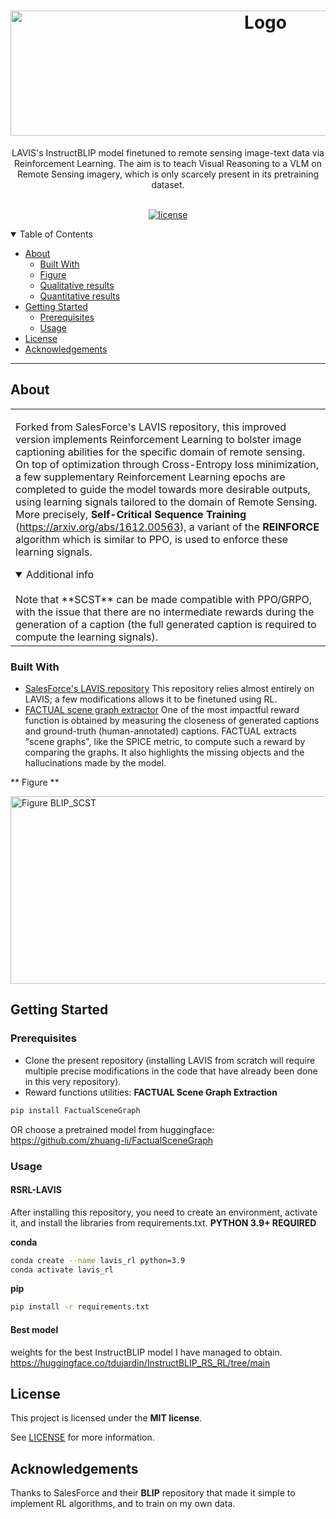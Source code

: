 <h1 align="center">
  <a href="https://github.com/dec0dOS/amazing-github-template">
    <img src="https://i.imgur.com/TBRZwDu.png" alt="Logo" width="800" height="200">
  </a>
</h1>

<div align="center">
LAVIS's InstructBLIP model finetuned to remote sensing image-text data via Reinforcement Learning. The aim is to teach Visual Reasoning to a VLM on Remote Sensing imagery, which is only scarcely present in its pretraining dataset.
</div>

<div align="center">
<br />

[![license](https://img.shields.io/github/license/dec0dOS/amazing-github-template.svg?style=flat-square)](LICENSE)

</div>

<details open="open">
<summary>Table of Contents</summary>

- [About](#about)
  - [Built With](#built-with)
  - [Figure](#figure-model)
  - [Qualitative results](#quali)
  - [Quantitative results](#quant)
- [Getting Started](#getting-started)
  - [Prerequisites](#prerequisites)
  - [Usage](#usage)
- [License](#license)
- [Acknowledgements](#acknowledgements)

</details>

---

## About

<table>
<tr>
<td>

Forked from SalesForce's LAVIS repository, this improved version implements Reinforcement Learning to bolster image captioning abilities for the specific domain of remote sensing. On top of optimization through Cross-Entropy loss minimization, a few supplementary Reinforcement Learning epochs are completed to guide the model towards more desirable outputs, using learning signals tailored to the domain of Remote Sensing. More precisely, **Self-Critical Sequence Training** (<a>https://arxiv.org/abs/1612.00563), a variant of the **REINFORCE** algorithm which is similar to PPO, is used to enforce these learning signals.  

<details open>
<summary>Additional info</summary>
<br>
Note that **SCST** can be made compatible with PPO/GRPO, with the issue that there are no intermediate rewards during the generation of a caption (the full generated caption is required to compute the learning signals).
</details>

</td>
</tr>
</table>

### Built With

- [SalesForce's LAVIS repository](https://github.com/salesforce/LAVIS)
This repository relies almost entirely on LAVIS; a few modifications allows it to be finetuned using RL.
- [FACTUAL scene graph extractor](https://github.com/zhuang-li/FactualSceneGraph)
One of the most impactful reward function is obtained by measuring the closeness of generated captions and ground-truth (human-annotated) captions. FACTUAL extracts "scene graphs", like the SPICE metric, to compute such a reward by comparing the graphs. It also highlights the missing objects and the hallucinations made by the model.

** Figure **

<img src="https://i.imgur.com/AasnyVG.png" alt="Figure BLIP_SCST" width="1000" height="300">

## Getting Started

### Prerequisites

- Clone the present repository (installing LAVIS from scratch will require multiple precise modifications in the code that have already been done in this very repository).
- Reward functions utilities:
**FACTUAL Scene Graph Extraction**
```sh
pip install FactualSceneGraph
```
OR choose a pretrained model from huggingface: <a> https://github.com/zhuang-li/FactualSceneGraph </a>


### Usage

#### RSRL-LAVIS

After installing this repository, you need to create an environment, activate it, and install the libraries from requirements.txt. **PYTHON 3.9+ REQUIRED**

**conda**
```sh
conda create --name lavis_rl python=3.9
conda activate lavis_rl
```

**pip**
```sh
pip install -r requirements.txt
```

#### Best model

weights for the best InstructBLIP model I have managed to obtain.
<a>https://huggingface.co/tdujardin/InstructBLIP_RS_RL/tree/main</a>

## License

This project is licensed under the **MIT license**.

See [LICENSE](LICENSE) for more information.

## Acknowledgements

Thanks to SalesForce and their **BLIP** repository that made it simple to implement RL algorithms, and to train on my own data.
